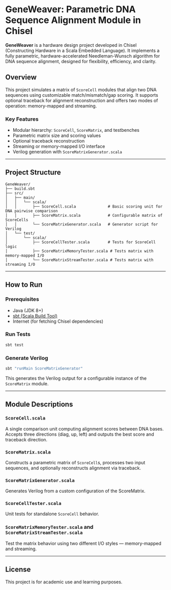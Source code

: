 # GeneWeaver: Parametric DNA Sequence Alignment Module in Chisel

**GeneWeaver** is a hardware design project developed in Chisel (Constructing Hardware in a Scala Embedded Language). It implements a fully parametric, hardware-accelerated Needleman-Wunsch algorithm for DNA sequence alignment, designed for flexibility, efficiency, and clarity.

## Overview

This project simulates a matrix of `ScoreCell` modules that align two DNA sequences using customizable match/mismatch/gap scoring. It supports optional traceback for alignment reconstruction and offers two modes of operation: memory-mapped and streaming.

### Key Features

- Modular hierarchy: `ScoreCell`, `ScoreMatrix`, and testbenches
- Parametric matrix size and scoring values
- Optional traceback reconstruction
- Streaming or memory-mapped I/O interface
- Verilog generation with `ScoreMatrixGenerator.scala`

---

## Project Structure

```
GeneWeaver/
├── build.sbt
├── src/
│   ├── main/
│   │   └── scala/
│   │       ├── ScoreCell.scala              # Basic scoring unit for DNA pairwise comparison
│   │       ├── ScoreMatrix.scala            # Configurable matrix of ScoreCells
│   │       └── ScoreMatrixGenerator.scala   # Generator script for Verilog
│   └── test/
│       └── scala/
│           ├── ScoreCellTester.scala        # Tests for ScoreCell logic
│           ├── ScoreMatrixMemoryTester.scala # Tests matrix with memory-mapped I/O
│           └── ScoreMatrixStreamTester.scala # Tests matrix with streaming I/O
```

---

## How to Run

### Prerequisites

- Java (JDK 8+)
- [sbt (Scala Build Tool)](https://www.scala-sbt.org/)
- Internet (for fetching Chisel dependencies)

### Run Tests

```bash
sbt test
```

### Generate Verilog

```bash
sbt "runMain ScoreMatrixGenerator"
```

This generates the Verilog output for a configurable instance of the `ScoreMatrix` module.

---

## Module Descriptions

### `ScoreCell.scala`
A single comparison unit computing alignment scores between DNA bases. Accepts three directions (diag, up, left) and outputs the best score and traceback direction.

### `ScoreMatrix.scala`
Constructs a parametric matrix of `ScoreCell`s, processes two input sequences, and optionally reconstructs alignment via traceback.

### `ScoreMatrixGenerator.scala`
Generates Verilog from a custom configuration of the ScoreMatrix.

### `ScoreCellTester.scala`
Unit tests for standalone `ScoreCell` behavior.

### `ScoreMatrixMemoryTester.scala` and `ScoreMatrixStreamTester.scala`
Test the matrix behavior using two different I/O styles — memory-mapped and streaming.

---

## License

This project is for academic use and learning purposes.